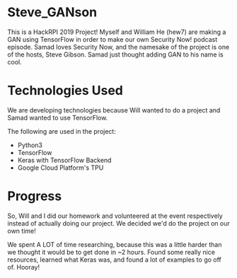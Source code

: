 # Steve_GANson
This is a HackRPI 2019 Project! Myself and William He (hew7) are making a GAN using TensorFlow in order to make our own Security Now! podcast episode. Samad loves Security Now, and the namesake of the project is one of the hosts, Steve Gibson. Samad just thought adding GAN to his name is cool.

# Technologies Used

We are developing technologies because Will wanted to do a project and Samad wanted to use TensorFlow.

The following are used in the project: 
* Python3 
* TensorFlow
* Keras with TensorFlow Backend
* Google Cloud Platform's TPU

# Progress
So, Will and I did our homework and volunteered at the event respectively instead of actually doing our project. We decided we'd do the project on our own time! 

We spent A LOT of time researching, because this was a little harder than we thought it would be to get done in ~2 hours. Found some really nice resources, learned what Keras was, and found a lot of examples to go off of. Hooray! 
